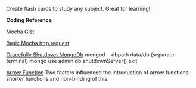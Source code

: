 Create flash cards to study any subject.  Great for learning!

**Coding Reference**

[Mocha Gist](https://gist.github.com/samwize/8877226)

[Basic Mocha http.request](http://taylor.fausak.me/2013/02/17/testing-a-node-js-http-server-with-mocha/)

[Gracefully Shutdown MongoDb](https://docs.mongodb.com/manual/tutorial/manage-mongodb-processes/#StartingandStoppingMongo-SendingshutdownServer%28%29messagefromthemongoshell)
mongod --dbpath data/db
(separate terminal)
mongo
use admin
db.shutdownServer()
exit

[Arrow Function](https://developer.mozilla.org/en-US/docs/Web/JavaScript/Reference/Functions/Arrow_functions)
Two factors influenced the introduction of arrow functions: shorter functions and non-binding of this.